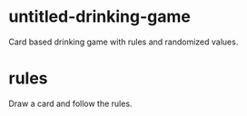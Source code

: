 # untitled-drinking-game
Card based drinking game with rules and randomized values. 

# rules
Draw a card and follow the rules.

